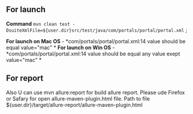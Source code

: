 ## For launch  
 
**Command** ```mvn clean test -DsuiteXmlFile=${user.dir}src/test/java/com/portals/portal/portal.xml``` ;

**For launch on Mac OS** - *com/portals/portal/portal.xml:14 value should be equal value="mac" *
**For launch on Win OS** - *com/portals/portal/portal.xml:14 value should be equal any value exept value="mac" *

## For report 
Also U can use  mvn allure:report for build allure report. Please ude Firefox or Safary for open allure-maven-plugin.html file. 
Path to file   ${user.dir}/target/allure-report/allure-maven-plugin.html
